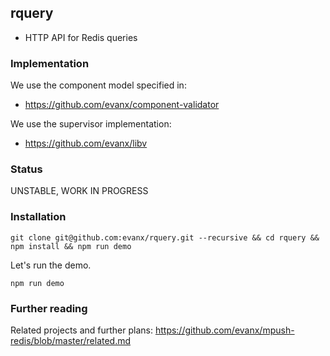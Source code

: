 
## rquery

- HTTP API for Redis queries

### Implementation

We use the component model specified in:
- https://github.com/evanx/component-validator

We use the supervisor implementation:
- https://github.com/evanx/libv


### Status

UNSTABLE, WORK IN PROGRESS


### Installation

```shell
git clone git@github.com:evanx/rquery.git --recursive && cd rquery && npm install && npm run demo
```

Let's run the demo.
```shell
npm run demo
```

### Further reading

Related projects and further plans: https://github.com/evanx/mpush-redis/blob/master/related.md
